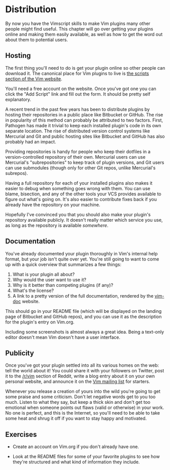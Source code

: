 Distribution
============

By now you have the Vimscript skills to make Vim plugins many other people might
find useful.  This chapter will go over getting your plugins online and making
them easily available, as well as how to get the word out about them to
potential users.

Hosting
-------

The first thing you'll need to do is get your plugin online so other people can
download it.  The canonical place for Vim plugins to live is [the scripts
section of the Vim website][vimorg].

You'll need a free account on the website.  Once you've got one you can click
the "Add Script" link and fill out the form.  It should be pretty self
explanatory.

A recent trend in the past few years has been to distribute plugins by hosting
their repositories in a public place like Bitbucket or GitHub.  The rise in
popularity of this method can probably be attributed to two factors.  First,
Pathogen has made it trivial to keep each installed plugin's code in its own
separate location. The rise of distributed version control systems like
Mercurial and Git and public hosting sites like Bitbucket and GitHub has also
probably had an impact.

Providing repositories is handy for people who keep their dotfiles in
a version-controlled repository of their own.  Mercurial users can use
Mercurial's "subrepositories" to keep track of plugin versions, and Git users
can use submodules (though only for other Git repos, unlike Mercurial's
subrepos).

Having a full repository for each of your installed plugins also makes it easier
to debug when something goes wrong with them.  You can use blame, bisection, and
any of the other tools your VCS provides available to figure out what's going
on.  It's also easier to contribute fixes back if you already have the
repository on your machine.

Hopefully I've convinced you that you should also make your plugin's repository
available publicly.  It doesn't really matter which service you use, as long as
the repository is available *somewhere*.

[vimorg]: http://www.vim.org/scripts/

Documentation
-------------

You've already documented your plugin thoroughly in Vim's internal help format,
but your job isn't quite over yet.  You're still going to want to come up with
a quick overview that summarizes a few things:

1. What is your plugin all about?
2. Why would the user want to use it?
3. Why is it better than competing plugins (if any)?
4. What's the license?
5. A link to a pretty version of the full documentation, rendered by the
   [vim-doc][] website.

This should go in your README file (which will be displayed on the landing page
of Bitbucket and GitHub repos), and you can use it as the description for the
plugin's entry on Vim.org.

Including some screenshots is almost always a great idea.  Being a text-only
editor doesn't mean Vim doesn't have a user interface.

[vim-doc]: http://vim-doc.heroku.com/

Publicity
---------

Once you've got your plugin settled into all its various homes on the web: tell
the world about it!  You could share it with your followers on Twitter, post it
to the [/r/vim][rvim] section of Reddit, write a blog entry about it on your own
personal website, and announce it on the [Vim mailing list][vimml] for starters.

Whenever you release a creation of yours into the wild you're going to get some
praise and some criticism.  Don't let negative words get to you too much.
Listen to what they say, but keep a thick skin and don't get too emotional when
someone points out flaws (valid or otherwise) in your work.  No one is perfect,
and this is the Internet, so you'll need to be able to take some heat and shrug
it off if you want to stay happy and motivated.

[rvim]: http://reddit.com/r/vim/
[vimml]: http://www.vim.org/maillist.php

Exercises
---------

* Create an account on Vim.org if you don't already have one.

* Look at the README files for some of your favorite plugins to see how they're
  structured and what kind of information they include.

